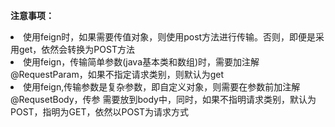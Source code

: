 **注意事项：**
<li><font>使用feign时，如果需要传值对象，则使用post方法进行传输。否则，即便是采用get，依然会转换为POST方法</font>
<li>使用feign，传输简单参数(java基本类和数组)时，需要加注解@RequestParam，如果不指定请求类别，则默认为get
<li>使用feign,传输参数是复杂参数，即自定义对象，则需要在参数前加注解@RequsetBody，传参
需要放到body中，同时，如果不指明请求类别，默认为POST，指明为GET，依然以POST为请求方式


